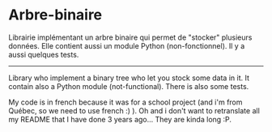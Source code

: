 # Arbre-binaire

Librairie implémentant un arbre binaire qui permet de "stocker" plusieurs données.
Elle contient aussi un module Python (non-fonctionnel).
Il y a aussi quelques tests.

---------------------------------------------------------------------------------------------------------------------------------

Library who implement a binary tree who let you stock some data in it.
It contain also a Python module (not-functional).
There is also some tests.

My code is in french because it was for a school project (and i'm from Québec, so we need to use french :) ).
Oh and i don't want to retranslate all my README that I have done 3 years ago... They are kinda long :P.
